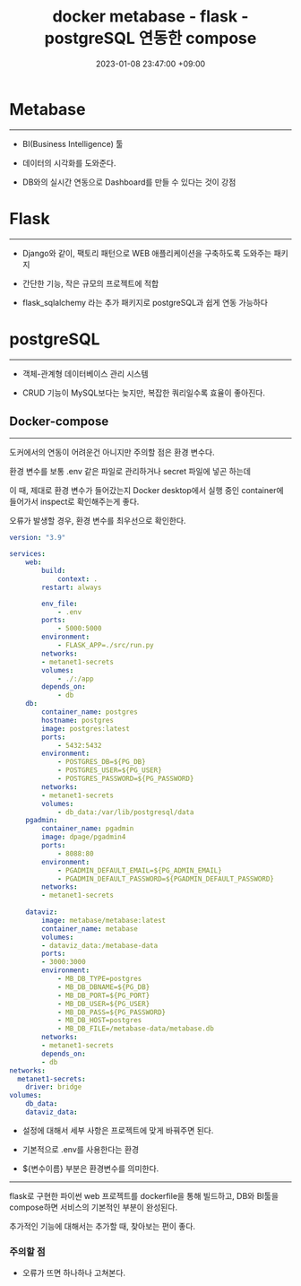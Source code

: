 ﻿---
title : docker metabase - flask - postgreSQL 연동한 compose
date : 2023-01-08 23:47:00 +09:00
categories : [머신러닝, 파이썬]
tags : [docker, docker error] 
---
# Metabase

---

- BI(Business Intelligence) 툴

- 데이터의 시각화를 도와준다.

- DB와의 실시간 연동으로 Dashboard를 만들 수 있다는 것이 강점


# Flask

---
- Django와 같이, 팩토리 패턴으로 WEB 애플리케이션을 구축하도록 도와주는 패키지

- 간단한 기능, 작은 규모의 프로젝트에 적합

- flask_sqlalchemy 라는 추가 패키지로 postgreSQL과  쉽게 연동 가능하다


# postgreSQL

---
- 객체-관계형 데이터베이스 관리 시스템

- CRUD 기능이 MySQL보다는 늦지만, 복잡한 쿼리일수록 효율이 좋아진다.




## Docker-compose

---

도커에서의 연동이 어려운건 아니지만 주의할 점은 환경 변수다.

환경 변수를 보통 .env 같은 파일로 관리하거나 secret 파일에 넣곤 하는데

이 때, 제대로 환경 변수가 들어갔는지 Docker desktop에서 실행 중인 container에 들어가서 inspect로 확인해주는게 좋다.

오류가 발생할 경우, 환경 변수를 최우선으로 확인한다.


```yml
version: "3.9"

services:
    web:
        build:
            context: .
        restart: always

        env_file:
            - .env
        ports:
            - 5000:5000
        environment:
            - FLASK_APP=./src/run.py
        networks:
        - metanet1-secrets
        volumes:
            - ./:/app
        depends_on:
            - db
    db:
        container_name: postgres
        hostname: postgres
        image: postgres:latest
        ports:
            - 5432:5432
        environment:
            - POSTGRES_DB=${PG_DB}
            - POSTGRES_USER=${PG_USER}
            - POSTGRES_PASSWORD=${PG_PASSWORD}
        networks:
        - metanet1-secrets
        volumes:
            - db_data:/var/lib/postgresql/data
    pgadmin:
        container_name: pgadmin
        image: dpage/pgadmin4
        ports:
            - 8088:80
        environment:
            - PGADMIN_DEFAULT_EMAIL=${PG_ADMIN_EMAIL}
            - PGADMIN_DEFAULT_PASSWORD=${PGADMIN_DEFAULT_PASSWORD}
        networks:
        - metanet1-secrets
    
    dataviz:
        image: metabase/metabase:latest
        container_name: metabase
        volumes:
        - dataviz_data:/metabase-data
        ports:
        - 3000:3000
        environment:
            - MB_DB_TYPE=postgres
            - MB_DB_DBNAME=${PG_DB}
            - MB_DB_PORT=${PG_PORT}
            - MB_DB_USER=${PG_USER}
            - MB_DB_PASS=${PG_PASSWORD}
            - MB_DB_HOST=postgres
            - MB_DB_FILE=/metabase-data/metabase.db
        networks:
        - metanet1-secrets
        depends_on:
        - db
networks:
  metanet1-secrets:
    driver: bridge
volumes:
    db_data:
    dataviz_data:
```


- 설정에 대해서 세부 사항은 프로젝트에 맞게 바꿔주면 된다.

- 기본적으로 .env를 사용한다는 환경

- ${변수이름} 부분은 환경변수를 의미한다.


---

flask로 구현한 파이썬 web 프로젝트를 dockerfile을 통해 빌드하고, DB와 BI툴을 compose하면 서비스의 기본적인 부분이 완성된다.

추가적인 기능에 대해서는 추가할 때, 찾아보는 편이 좋다.

### 주의할 점

-  오류가 뜨면 하나하나 고쳐본다.
